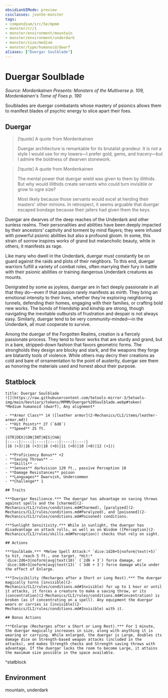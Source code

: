 ```yaml
---
obsidianUIMode: preview
cssclasses: json5e-monster
tags:
- compendium/src/5e/mpmm
- monster/cr/1
- monster/environment/mountain
- monster/environment/underdark
- monster/size/medium
- monster/type/humanoid/dwarf
aliases: ["Duergar Soulblade"]
---
```

# Duergar Soulblade
*Source: Mordenkainen Presents: Monsters of the Multiverse p. 109, Mordenkainen's Tome of Foes p. 190*  

Soulblades are duergar combatants whose mastery of psionics allows them to manifest blades of psychic energy to slice apart their foes.

## Duergar

> [!quote] A quote from Mordenkainen  
> 
> Duergar architecture is remarkable for its brutalist grandeur. It is not a style I would use for my towers—I prefer gold, gems, and tracery—but I admire the boldness of dwarven stonework.

> [!quote] A quote from Mordenkainen  
> 
> The mental power that duergar wield was given to them by illithids. But why would illithids create servants who could turn invisible or grow to ogre size?
> 
> Most likely because those servants would excel at herding their masters' other minions. In retrospect, it seems arguable that duergar escaped bondage because their jailers had given them the keys.

Duergar are dwarves of the deep reaches of the Underdark and other sunless realms. Their personalities and abilities have been deeply impacted by their ancestors' captivity and torment by mind flayers; they were infused with powerful psionic abilities but also a profound gloom. In some, this strain of sorrow inspires works of grand but melancholic beauty, while in others, it manifests as rage.

Like many who dwell in the Underdark, duergar must constantly be on guard against the raids and plots of their neighbors. To this end, duergar warriors fulfill a variety of combat roles, often marrying their fury in battle with their psionic abilities or training dangerous Underdark creatures as mounts.

Denigrated by some as joyless, duergar are in fact deeply passionate in all that they do—even if that passion rarely manifests as mirth. They bring an emotional intensity to their lives, whether they're exploring neighboring tunnels, defending their homes, engaging with their families, or crafting bold new works. The bonds of friendship and kinship are strong, though navigating the inevitable outbursts of frustration and despair is not always easy. Similarly, duergar tend to be very community-minded—in the Underdark, all must cooperate to survive.

Among the duergar of the Forgotten Realms, creation is a fiercely passionate process. They tend to favor works that are sturdy and grand, but in a bare, stripped-down fashion that favors geometric forms. The strongholds they design are blocky and stark, and the weapons they forge are blatantly tools of violence. While others may decry their creations as cold and bare of ornamentation to the point of austerity, duergar see them as honoring the materials used and honest about their purpose.

## Statblock

```ad-statblock
title: Duergar Soulblade
![](https://raw.githubusercontent.com/5etools-mirror-3/5etools-img/main/bestiary/tokens/MPMM/Duergar%20Soulblade.webp#token)
*Medium humanoid (dwarf), Any alignment*

- **Armor Class** 14 ([leather armor](2-Mechanics/CLI/items/leather-armor.md))
- **Hit Points** 27 (`6d8`)
- **Speed** 25 ft.

|STR|DEX|CON|INT|WIS|CHA|
|:---:|:---:|:---:|:---:|:---:|:---:|
|16 (+3)|16 (+3)|10 (+0)|11 (+0)|10 (+0)|12 (+1)|

- **Proficiency Bonus** +2
- **Saving Throws** ⏤
- **Skills** ⏤
- **Senses** darkvision 120 ft., passive Perception 10
- **Damage Resistances** poison
- **Languages** Dwarvish, Undercommon
- **Challenge** 1

## Traits

***Duergar Resilience.*** The duergar has advantage on saving throws against spells and the [charmed](2-Mechanics/CLI/rules/conditions.md#Charmed), [paralyzed](2-Mechanics/CLI/rules/conditions.md#Paralyzed), and [poisoned](2-Mechanics/CLI/rules/conditions.md#Poisoned) conditions.

***Sunlight Sensitivity.*** While in sunlight, the duergar has disadvantage on attack rolls, as well as on Wisdom ([Perception](2-Mechanics/CLI/rules/skills.md#Perception)) checks that rely on sight.

## Actions

***Soulblade.*** *Melee Spell Attack:* `dice:1d20+5|noform|text(+5)` to hit, reach 5 ft., one target. *Hit:* `dice:2d6+3|noform|avg|text(10)` (`2d6 + 3`) force damage, or `dice:3d6+3|noform|avg|text(13)` (`3d6 + 3`) force damage while under the effect of Enlarge.

***Invisibility (Recharges after a Short or Long Rest).*** The duergar magically turns [invisible](2-Mechanics/CLI/rules/conditions.md#Invisible) for up to 1 hour or until it attacks, it forces a creature to make a saving throw, or its [concentration](2-Mechanics/CLI/rules/conditions.md#Concentration) is broken (as if concentrating on a spell). Any equipment the duergar wears or carries is [invisible](2-Mechanics/CLI/rules/conditions.md#Invisible) with it.

## Bonus Actions

***Enlarge (Recharges after a Short or Long Rest).*** For 1 minute, the duergar magically increases in size, along with anything it is wearing or carrying. While enlarged, the duergar is Large, doubles its damage dice on Strength-based weapon attacks (included in the attacks), and makes Strength checks and Strength saving throws with advantage. If the duergar lacks the room to become Large, it attains the maximum size possible in the space available.
```
^statblock

## Environment

mountain, underdark